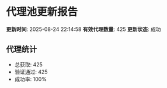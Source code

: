 # 代理池更新报告

**更新时间**: 2025-08-24 22:14:58
**有效代理数量**: 425
**更新状态**:  成功

## 代理统计
- 总获取: 425
- 验证通过: 425
- 成功率: 100%
